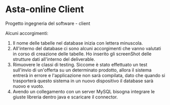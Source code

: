 # Asta-online Client
Progetto ingegneria del software - client

Alcuni accorgimenti:
1) Il nome delle tabelle nel database inizia con lettera minuscola.
2) All'interno del database ci sono alcuni accorgimenti che vanno valutati in corso di creazione delle tabelle. Ho inserito gli screenShot delle strutture dati all'interno del deliverable.
3) Rimuovere le classi di testing. Siccome è stato effettuato un test sull'invio di un'offerta su un determinato prodotto, allora il sistema entrerà in errore e l'applicazione non sarà compilata, dato che quando si trasporterà questo sistema in un nuovo dispositivo il database sarà nuovo e vuoto.
4) Avendo un collegamento con un server MySQL bisogna integrare le giuste libreria dentro java e scaricare il connector.
